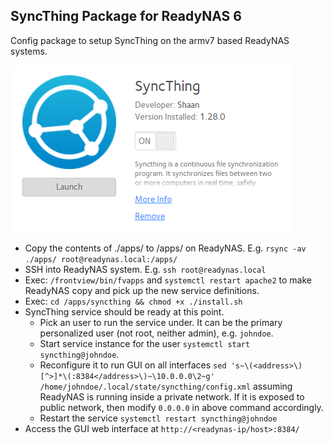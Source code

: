 ## SyncThing Package for ReadyNAS 6

Config package to setup SyncThing on the armv7 based ReadyNAS systems.

![Syncthing on ReadyNAS](screenshot.png)

- Copy the contents of ./apps/ to /apps/ on ReadyNAS. E.g. `rsync -av ./apps/ root@readynas.local:/apps/`
- SSH into ReadyNAS system. E.g. `ssh root@readynas.local`
- Exec: `/frontview/bin/fvapps` and `systemctl restart apache2` to make ReadyNAS copy and pick up the new service definitions.
- Exec: `cd /apps/syncthing && chmod +x ./install.sh`
- SyncThing service should be ready at this point.
    - Pick an user to run the service under. It can be the primary personalized user (not root, neither admin), e.g. `johndoe`.
    - Start service instance for the user `systemctl start syncthing@johndoe`.
    - Reconfigure it to run GUI on all interfaces `sed 's~\(<address>\)[^>]*\(:8384</address>\)~\10.0.0.0\2~g' /home/johndoe/.local/state/syncthing/config.xml` assuming ReadyNAS is running inside a private network. If it is exposed to public network, then modify `0.0.0.0` in above command accordingly.
    - Restart the service `systemctl restart syncthing@johndoe`
- Access the GUI web interface at `http://<readynas-ip/host>:8384/`